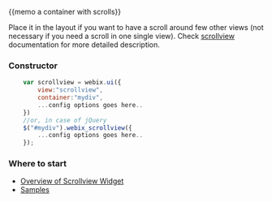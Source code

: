{{memo a container with scrolls}}

Place it in the layout if you want to have a scroll around few other views (not necessary if you need a scroll in one single view). Check [scrollview](desktop/scrollview.md) documentation for more detailed description.

### Constructor

~~~js
	var scrollview = webix.ui({
		view:"scrollview", 
		container:"mydiv", 
		...config options goes here..
	})
	//or, in case of jQuery
	$("#mydiv").webix_scrollview({
		...config options goes here..
	});
~~~

### Where to start

- [Overview of Scrollview Widget](desktop/scrollview.md)
- [Samples](http://docs.webix.com/samples/04_template/index.html)